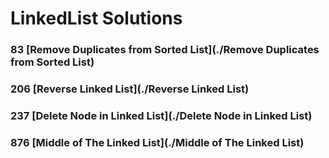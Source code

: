 # LinkedList Solutions 
### 83 [Remove Duplicates from Sorted List](./Remove Duplicates from Sorted List)
### 206 [Reverse Linked List](./Reverse Linked List)
### 237 [Delete Node in Linked List](./Delete Node in Linked List)
### 876 [Middle of The Linked List](./Middle of The Linked List)
